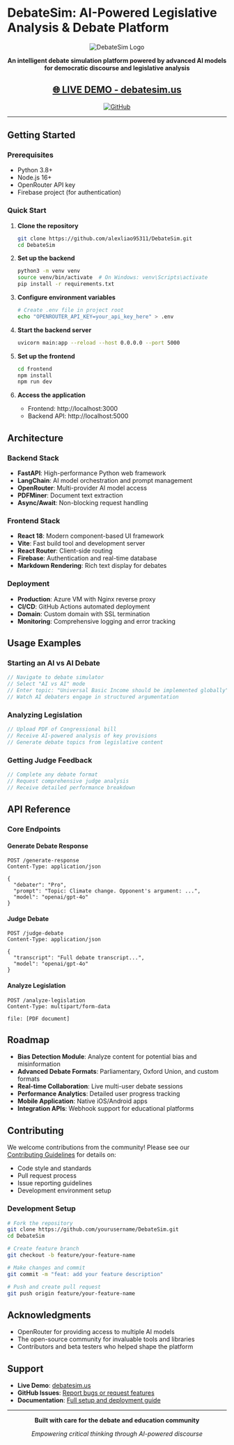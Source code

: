 # DebateSim: AI-Powered Legislative Analysis & Debate Platform

<div align="center">

![DebateSim Logo](https://img.shields.io/badge/DebateSim-AI%20Powered%20Debates-blue?style=for-the-badge)

**An intelligent debate simulation platform powered by advanced AI models for democratic discourse and legislative analysis**

## **[🌐 LIVE DEMO - debatesim.us](https://debatesim.us)**

[![GitHub](https://img.shields.io/badge/GitHub-Repository-black?style=flat-square&logo=github)](https://github.com/alexliao95311/DebateSim)

</div>

---



## Getting Started

### Prerequisites
- Python 3.8+
- Node.js 16+
- OpenRouter API key
- Firebase project (for authentication)

### Quick Start

1. **Clone the repository**
   ```bash
   git clone https://github.com/alexliao95311/DebateSim.git
   cd DebateSim
   ```

2. **Set up the backend**
   ```bash
   python3 -m venv venv
   source venv/bin/activate  # On Windows: venv\Scripts\activate
   pip install -r requirements.txt
   ```

3. **Configure environment variables**
   ```bash
   # Create .env file in project root
   echo "OPENROUTER_API_KEY=your_api_key_here" > .env
   ```

4. **Start the backend server**
   ```bash
   uvicorn main:app --reload --host 0.0.0.0 --port 5000
   ```

5. **Set up the frontend**
   ```bash
   cd frontend
   npm install
   npm run dev
   ```

6. **Access the application**
   - Frontend: http://localhost:3000
   - Backend API: http://localhost:5000

## Architecture

### Backend Stack
- **FastAPI**: High-performance Python web framework
- **LangChain**: AI model orchestration and prompt management
- **OpenRouter**: Multi-provider AI model access
- **PDFMiner**: Document text extraction
- **Async/Await**: Non-blocking request handling

### Frontend Stack
- **React 18**: Modern component-based UI framework
- **Vite**: Fast build tool and development server
- **React Router**: Client-side routing
- **Firebase**: Authentication and real-time database
- **Markdown Rendering**: Rich text display for debates

### Deployment
- **Production**: Azure VM with Nginx reverse proxy
- **CI/CD**: GitHub Actions automated deployment
- **Domain**: Custom domain with SSL termination
- **Monitoring**: Comprehensive logging and error tracking

## Usage Examples

### Starting an AI vs AI Debate
```javascript
// Navigate to debate simulator
// Select "AI vs AI" mode
// Enter topic: "Universal Basic Income should be implemented globally"
// Watch AI debaters engage in structured argumentation
```

### Analyzing Legislation
```javascript
// Upload PDF of Congressional bill
// Receive AI-powered analysis of key provisions
// Generate debate topics from legislative content
```

### Getting Judge Feedback
```javascript
// Complete any debate format
// Request comprehensive judge analysis
// Receive detailed performance breakdown
```

## API Reference

### Core Endpoints

#### Generate Debate Response
```http
POST /generate-response
Content-Type: application/json

{
  "debater": "Pro",
  "prompt": "Topic: Climate change. Opponent's argument: ...",
  "model": "openai/gpt-4o"
}
```

#### Judge Debate
```http
POST /judge-debate
Content-Type: application/json

{
  "transcript": "Full debate transcript...",
  "model": "openai/gpt-4o"
}
```

#### Analyze Legislation
```http
POST /analyze-legislation
Content-Type: multipart/form-data

file: [PDF document]
```

## Roadmap

- **Bias Detection Module**: Analyze content for potential bias and misinformation
- **Advanced Debate Formats**: Parliamentary, Oxford Union, and custom formats
- **Real-time Collaboration**: Live multi-user debate sessions
- **Performance Analytics**: Detailed user progress tracking
- **Mobile Application**: Native iOS/Android apps
- **Integration APIs**: Webhook support for educational platforms

## Contributing

We welcome contributions from the community! Please see our [Contributing Guidelines](CONTRIBUTING.md) for details on:

- Code style and standards
- Pull request process
- Issue reporting guidelines
- Development environment setup

### Development Setup
```bash
# Fork the repository
git clone https://github.com/yourusername/DebateSim.git
cd DebateSim

# Create feature branch
git checkout -b feature/your-feature-name

# Make changes and commit
git commit -m "feat: add your feature description"

# Push and create pull request
git push origin feature/your-feature-name
```

## Acknowledgments

- OpenRouter for providing access to multiple AI models
- The open-source community for invaluable tools and libraries
- Contributors and beta testers who helped shape the platform

## Support

- **Live Demo**: [debatesim.us](https://debatesim.us)
- **GitHub Issues**: [Report bugs or request features](https://github.com/alexliao95311/DebateSim/issues)
- **Documentation**: [Full setup and deployment guide](Instructions.md)

---

<div align="center">

**Built with care for the debate and education community**

*Empowering critical thinking through AI-powered discourse*

</div>
